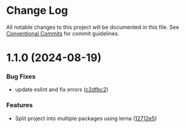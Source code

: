 # Change Log

All notable changes to this project will be documented in this file.
See [Conventional Commits](https://conventionalcommits.org) for commit guidelines.

# 1.1.0 (2024-08-19)


### Bug Fixes

* update eslint and fix errors ([c2dfbc2](https://github.com/PeculiarVentures/attestation/commit/c2dfbc2e4b9369e034d51acc71ab6999bf532f4a))


### Features

* Split project into multiple packages using lerna ([12712e5](https://github.com/PeculiarVentures/attestation/commit/12712e5613adaa084268819ea320518be67182d7))
